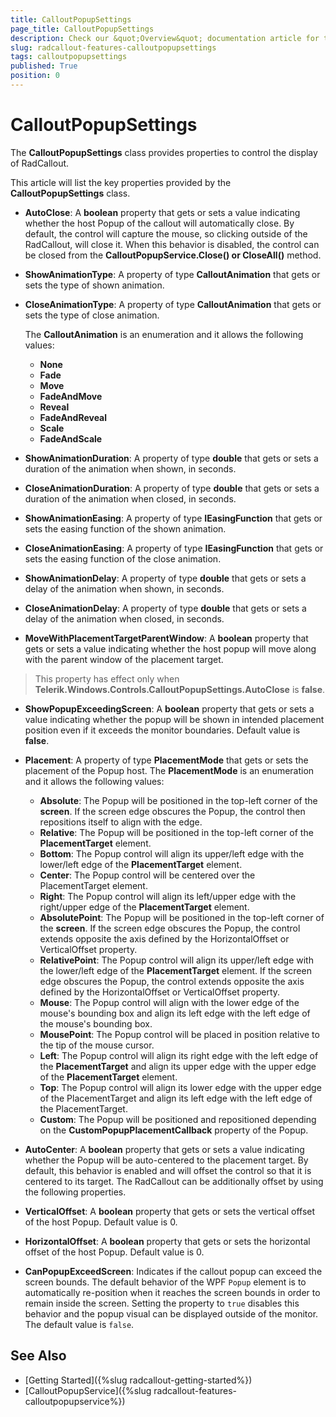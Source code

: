 ```yaml
---
title: CalloutPopupSettings
page_title: CalloutPopupSettings
description: Check our &quot;Overview&quot; documentation article for the RadCallout {{ site.framework_name }} control.
slug: radcallout-features-calloutpopupsettings
tags: calloutpopupsettings
published: True
position: 0
---
```


# CalloutPopupSettings

The __CalloutPopupSettings__ class provides properties to control the display of RadCallout. 

This article will list the key properties provided by the __CalloutPopupSettings__ class.

* __AutoClose__: A __boolean__ property that gets or sets a value indicating whether the host Popup of the callout will automatically close. By default, the control will capture the mouse, so clicking outside of the RadCallout, will close it. When this behavior is disabled, the control can be closed from the __CalloutPopupService.Close() or CloseAll()__ method.

* __ShowAnimationType__: A property of type __CalloutAnimation__ that gets or sets the type of shown animation. 
	
* __CloseAnimationType__: A property of type __CalloutAnimation__ that gets or sets the type of close animation.

	The __CalloutAnimation__ is an enumeration and it allows the following values:
	* __None__ 
	* __Fade__ 
	* __Move__ 
	* __FadeAndMove__ 
	* __Reveal__ 
	* __FadeAndReveal__ 
	* __Scale__ 
	* __FadeAndScale__ 

* __ShowAnimationDuration__: A property of type __double__ that gets or sets a duration of the animation when shown, in seconds.

* __CloseAnimationDuration__: A property of type __double__ that gets or sets a duration of the animation when closed, in seconds.

* __ShowAnimationEasing__: A property of type __IEasingFunction__ that gets or sets the easing function of the shown animation.

* __CloseAnimationEasing__: A property of type __IEasingFunction__ that gets or sets the easing function of the close animation.

* __ShowAnimationDelay__: A property of type __double__ that gets or sets a delay of the animation when shown, in seconds.

* __CloseAnimationDelay__: A property of type __double__ that gets or sets a delay of the animation when closed, in seconds.

* __MoveWithPlacementTargetParentWindow__: A __boolean__ property that gets or sets a value indicating whether the host popup will move along with the parent window of the placement target. 

>This property has effect only when __Telerik.Windows.Controls.CalloutPopupSettings.AutoClose__ is __false__.

* __ShowPopupExceedingScreen__: A __boolean__ property that gets or sets a value indicating whether the popup will be shown in intended placement position even if it exceeds the monitor boundaries. Default value is __false__.
 
* __Placement__: A property of type __PlacementMode__ that gets or sets the placement of the Popup host. The __PlacementMode__ is an enumeration and it allows the following values:

	* __Absolute__: The Popup will be positioned in the top-left corner of the __screen__. If the screen edge obscures the Popup, the control then repositions itself to align with the edge.
	* __Relative__: The Popup will be positioned in the top-left corner of the __PlacementTarget__ element.
	* __Bottom__: The Popup control will align its upper/left edge with the lower/left edge of the __PlacementTarget__ element.
	* __Center__: The Popup control will be centered over the PlacementTarget element.
	* __Right__: The Popup control will align its left/upper edge with the right/upper edge of the __PlacementTarget__ element.
	* __AbsolutePoint__: The Popup will be positioned in the top-left corner of the __screen__. If the screen edge obscures the Popup, the control extends opposite the axis defined by the HorizontalOffset or VerticalOffset property.
	* __RelativePoint__: The Popup control will align its upper/left edge with the lower/left edge of the __PlacementTarget__ element. If the screen edge obscures the Popup, the control extends opposite the axis defined by the HorizontalOffset or VerticalOffset property.
	* __Mouse__: The Popup control will align with the lower edge of the mouse's bounding box and align its left edge with the left edge of the mouse's bounding box.
	* __MousePoint__: The Popup control will be placed in position relative to the tip of the mouse cursor.
	* __Left__: The Popup control will align its right edge with the left edge of the __PlacementTarget__ and align its upper edge with the upper edge of the __PlacementTarget__ element.
	* __Top__: The Popup control will align its lower edge with the upper edge of the PlacementTarget and align its left edge with the left edge of the PlacementTarget.
	* __Custom__: The Popup will be positioned and repositioned depending on the __CustomPopupPlacementCallback__ property of the Popup.
		
* __AutoCenter__: A __boolean__ property that gets or sets a value indicating whether the Popup will be auto-centered to the placement target. By default, this behavior is enabled and will offset the control so that it is centered to its target. The RadCallout can be additionally offset by using the following properties.

* __VerticalOffset__: A __boolean__ property that gets or sets the vertical offset of the host Popup. Default value is 0.

* __HorizontalOffset__: A __boolean__ property that gets or sets the horizontal offset of the host Popup. Default value is 0.

* __CanPopupExceedScreen__: Indicates if the callout popup can exceed the screen bounds. The default behavior of the WPF `Popup` element is to automatically re-position when it reaches the screen bounds in order to remain inside the screen. Setting the property to `true` disables this behavior and the popup visual can be displayed outside of the monitor. The default value is `false`.

## See Also

* [Getting Started]({%slug radcallout-getting-started%})
* [CalloutPopupService]({%slug radcallout-features-calloutpopupservice%})
